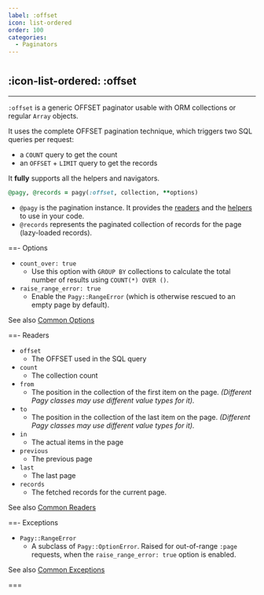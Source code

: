 ```yaml
---
label: :offset
icon: list-ordered
order: 100
categories: 
  - Paginators
---
```


#

## :icon-list-ordered: :offset

---

`:offset` is a generic OFFSET paginator usable with ORM collections or regular `Array` objects.

It uses the complete OFFSET pagination technique, which triggers two SQL queries per request:

- a `COUNT` query to get the count
- an `OFFSET` + `LIMIT` query to get the records

It **fully** supports all the helpers and navigators.

```ruby Controller
@pagy, @records = pagy(:offset, collection, **options)
```

- `@pagy` is the pagination instance. It provides the [readers](#readers) and the [helpers](../helpers) to use in your code.
- `@records` represents the paginated collection of records for the page (lazy-loaded records).

==- Options

- `count_over: true`
  - Use this option with `GROUP BY` collections to calculate the total number of results using `COUNT(*) OVER ()`.
- `raise_range_error: true`
  - Enable the `Pagy::RangeError` (which is otherwise rescued to an empty page by default).

See also [Common Options](../paginators#common-options)

==- Readers

- `offset`
  - The OFFSET used in the SQL query
- `count`
  - The collection count
- `from`
  - The position in the collection of the first item on the page. _(Different Pagy classes may use different value types for it)._
- `to`
  - The position in the collection of the last item on the page. _(Different Pagy classes may use different value types for it)._
- `in`
  - The actual items in the page
- `previous`
  - The previous page
- `last`
  - The last page
- `records`
  - The fetched records for the current page.  

See also [Common Readers](../paginators#common-readers)

==- Exceptions

- `Pagy::RangeError`
  - A subclass of `Pagy::OptionError`. Raised for out-of-range `:page` requests, when the `raise_range_error: true` option is enabled.

See also [Common Exceptions](../paginators#common-exceptions)

===

